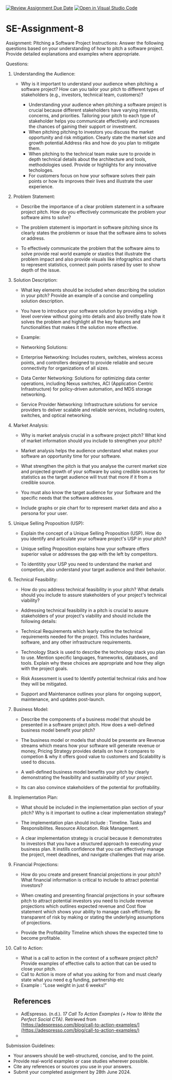 [![Review Assignment Due Date](https://classroom.github.com/assets/deadline-readme-button-22041afd0340ce965d47ae6ef1cefeee28c7c493a6346c4f15d667ab976d596c.svg)](https://classroom.github.com/a/4bgukiqw)
[![Open in Visual Studio Code](https://classroom.github.com/assets/open-in-vscode-2e0aaae1b6195c2367325f4f02e2d04e9abb55f0b24a779b69b11b9e10269abc.svg)](https://classroom.github.com/online_ide?assignment_repo_id=15276744&assignment_repo_type=AssignmentRepo)
# SE-Assignment-8
 Assignment: Pitching a Software Project
 Instructions:
Answer the following questions based on your understanding of how to pitch a software project. Provide detailed explanations and examples where appropriate.

 Questions:

1. Understanding the Audience:
   - Why is it important to understand your audience when pitching a software project? How can you tailor your pitch to different types of stakeholders (e.g., investors, technical team, customers)?

      - Understanding your audience when pitching a software project is crucial because different stakeholders have varying interests, concerns, and priorities. Tailoring your pitch to each type of stakeholder helps you communicate effectively and increases the chances of gaining their support or investment.
      - When pitching pitching to investors you discuss the market opportunity and risk mitigation. Clearly state the market size and growth potential.Address riks and how do you plan to mitigate them.
      - When pitching to the technical team make sure to provide in depth technical details about the architecture and tools, methodologies used. Provide or highlights for any innovative techologes. 
      - For customers focus on how your software solves their pain points or how its improves their lives and illustrate the user experience.


2. Problem Statement:
   - Describe the importance of a clear problem statement in a software project pitch. How do you effectively communicate the problem your software aims to solve?

   - The problem statement is important in software pitching since its clearly states the problemm or issue that the software aims to solves or address.
   - To effectively communicate the problem that the software aims to solve provide real world example or stastics that illustrate the problem impact and also provide visuals like infographics and charts to represent statistics, connect pain points raised by user to show depth of the issue.


3. Solution Description:
   - What key elements should be included when describing the solution in your pitch? Provide an example of a concise and compelling solution description.

   - You have to introduce your software solution by providing a high level overview without going into details and also breifly state how it solves the problem and highlight all the key features and functionalities that makes it the solution more effective.
   - Example: 
   - Networking Solutions:
   - Enterprise Networking: Includes routers, switches, wireless access points, and controllers designed to provide reliable and secure connectivity for organizations of all sizes.
   - Data Center Networking: Solutions for optimizing data center operations, including Nexus switches, ACI (Application Centric Infrastructure) for policy-driven automation, and MDS storage networking.
   - Service Provider Networking: Infrastructure solutions for service providers to deliver scalable and reliable services, including routers, switches, and optical networking.


4. Market Analysis:
   - Why is market analysis crucial in a software project pitch? What kind of market information should you include to strengthen your pitch?

   - Market analysis helps the audience understand what makes your software an opportunity time for your software.
   - What strengthen the pitch is that you analyse the current market size and projected growth of your software by using credible sources for statistics as the target audience will trust that more if it from a credible source.
   - You must also know the target audience for your Software and the specific needs that the software addresses.
   - Include graphs or pie chart for to represent market data and also a persona for your user.


5. Unique Selling Proposition (USP):
   - Explain the concept of a Unique Selling Proposition (USP). How do you identify and articulate your software project's USP in your pitch?

   - Unique selling Proposition explains how your software offers superior value or addresses the gap with the left by competitors.
   - To identitity your USP you need to understand the market and competion, also understand your target audience and their behavior.


6. Technical Feasibility:
   - How do you address technical feasibility in your pitch? What details should you include to assure stakeholders of your project's technical viability?

   - Addressing technical feasibility in a pitch is crucial to assure stakeholders of your project's viability  and should include the following details:
   - Technical Requirements which learly outline the technical requirements needed for the project. This includes hardware, software, and any other infrastructure requirements.
   - Technology Stack is used to describe the technology stack you plan to use. Mention specific languages, frameworks, databases, and tools. Explain why these choices are appropriate and how they align with the project goals.
   - Risk Assessment is used to Identify potential technical risks and how they will be mitigated.
   - Support and Maintenance outlines  your plans for ongoing support, maintenance, and updates post-launch.


7. Business Model:
   - Describe the components of a business model that should be presented in a software project pitch. How does a well-defined business model benefit your pitch?

   - The business model or models that should be presente are Revenue streams which means how your software will generate revenue or money, Pricing Strategy provides details on how it compares to competion & why it offers good value to customers and Scalability is used to discuss.
   -  A well-defined business model benefits your pitch by clearly demonstrating the feasibility and sustainability of your project.
   - Its can also convince stakeholders of the potential for profitability.


8. Implementation Plan:
   - What should be included in the implementation plan section of your pitch? Why is it important to outline a clear implementation strategy?

   - The implementation plan should include :
                                 Timeline.
                                 Tasks and Responsibilites.
                                 Resource Allocation.
                                 Risk Management.
   - A clear implementation strategy is crucial because it demonstrates to investors that you have a structured approach to executing your business plan. It instills confidence that you can effectively manage the project, meet deadlines, and navigate challenges that may arise.


9. Financial Projections:
   - How do you create and present financial projections in your pitch? What financial information is critical to include to attract potential 
   investors?

   - When creating and presenting financial projections in your software pitch to attract potential investors  you need to include revenue projections which outlines  expected revenue and Cost flow statement  which shows your ability to manage cash effictively. Be transparent of risk by making or stating the underlying assumptions of projections.
   - Provide the Profitability Timeline which shows the expected time to become profitable.


10. Call to Action:
    - What is a call to action in the context of a software project pitch? Provide examples of effective calls to action that can be used to close your pitch.
    - Call to Action is more of what you asking for from and must clearly state what you need e.g funding, partnership etc
    -  Example : "Lose weight in just 6 weeks!"

    ## References
    - AdEspresso. (n.d.). *17 Call To Action Examples (+ How to Write the Perfect Social CTA)*. Retrieved from [https://adespresso.com/blog/call-to-action-examples/](https://adespresso.com/blog/call-to-action-examples/)
    - 

 Submission Guidelines:
- Your answers should be well-structured, concise, and to the point.
- Provide real-world examples or case studies wherever possible.
- Cite any references or sources you use in your answers.
- Submit your completed assignment by 28th June 2024.



